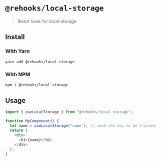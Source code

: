# `@rehooks/local-storage`

> React hook for local-storage

## Install

### With Yarn

```sh
yarn add @rehooks/local-storage
```

### With NPM

```sh
npm i @rehooks/local-storage
```

## Usage

```js
import { useLocalStorage } from "@rehooks/local-storage";

function MyComponent() {
  let name = useLocalStorage("name"); // send the key to be tracked.
  return (
    <div>
      <h1>{name}</h1>
    </div>
  );
}
```
